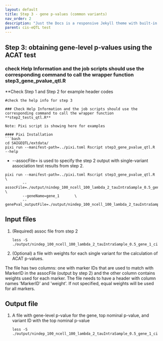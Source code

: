 ```yaml
---
layout: default
title: Step 3 - gene p-values (common variants)
nav_order: 2
description: "Just the Docs is a responsive Jekyll theme with built-in search that is easily customizable and hosted on GitHub Pages."
parent: cis-eQTL test
---
```


## Step 3: obtaining gene-level p-values using the ACAT test

### check Help Information and the job scripts should use the corresponding command to call the wrapper function **step3_gene_pvalue_qtl.R**
**Check Step 1 and Step 2 for example header codes


```
#check the help info for step 3

### Check Help Information and the job scripts should use the corresponding command to call the wrapper function **step2_tests_qtl.R**

Note: Pixi script is showing here for examples

#### Pixi Installation
```bash
cd SAIGEQTL/extdata/
pixi run --manifest-path=../pixi.toml Rscript step3_gene_pvalue_qtl.R --help
```

* --assocFile= is used to specify the step 2 output with single-variant association test results from step 2.


```
pixi run --manifest-path=../pixi.toml Rscript step3_gene_pvalue_qtl.R	\
        --assocFile=./output/nindep_100_ncell_100_lambda_2_tauIntraSample_0.5_gene_1_cis        \
        --geneName=gene_1       \
        --genePval_outputFile=./output/nindep_100_ncell_100_lambda_2_tauIntraSample_0.5_gene_1_cis_genePval
```

## Input files

1. (Required) assoc file from step 2

    ```
    less -S ./output/nindep_100_ncell_100_lambda_2_tauIntraSample_0.5_gene_1_cis
    ```

3. (Optional) a file with weights for each single variant for the calculation of ACAT p-values.

The file has two columns: one with marker IDs that are used to match with MarkerID in the assocFile (output by step 2) and the other column contains weights used for each marker. 
The file needs to have a header with column names 'MarkerID' and 'weight'. 
If not specified, equal weights will be used for all markers.

## Output file

1. A file with gene-level p-value for the gene, top nominal p-value, and variant ID with the top nominal p-value

    ```
    less -S ./output/nindep_100_ncell_100_lambda_2_tauIntraSample_0.5_gene_1_cis_genePval

    ```

